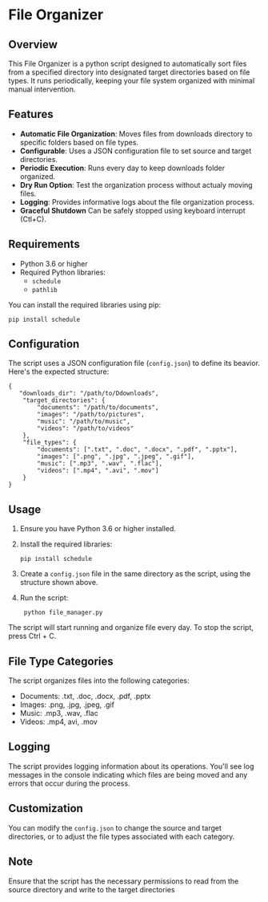 # File Organizer

## Overview
This File Organizer is a python script designed to automatically sort files from a specified directory into designated target directories based on file types. It runs periodically, keeping your file system organized with minimal manual intervention.

## Features
* **Automatic File Organization**: Moves files from downloads directory to specific folders based on file types.
* **Configurable**: Uses a JSON configuration file to set source and target directories.
* **Periodic Execution**: Runs every day to keep downloads folder organized.
* **Dry Run Option**: Test the organization process without actualy moving files.
* **Logging**: Provides informative logs about the file organization process.
* **Graceful Shutdown** Can be safely stopped using keyboard interrupt (Ctl+C).

## Requirements
* Python 3.6 or higher
* Required Python libraries:
    * `schedule`
    * `pathlib`

You can install the required libraries using pip:

    pip install schedule

## Configuration
The script uses a JSON configuration file (`config.json`) to define its beavior. Here's the expected structure:

    {
       "downloads_dir": "/path/to/Ddownloads",
        "target_directories": {
            "documents": "/path/to/documents",
            "images": "/path/to/pictures",
            "music": "/path/to/music",
            "videos": "/path/to/videos"
        },
        "file_types": {
            "documents": [".txt", ".doc", ".docx", ".pdf", ".pptx"],
            "images": [".png", ".jpg", ".jpeg", ".gif"],
            "music": [".mp3", ".wav", ".flac"],
            "videos": [".mp4", ".avi", ".mov"]
        } 
    }

## Usage
 1. Ensure you have Python 3.6 or higher installed.
 2. Install the required libraries:

        pip install schedule

3. Create a `config.json` file in the same directory as the script, using the structure shown above.
4. Run the script:

        python file_manager.py

The script will start running and organize file every day. To stop the script, press Ctrl + C.

## File Type Categories

The script organizes files into the following categories:
* Documents: .txt, .doc, .docx, .pdf, .pptx
* Images: .png, .jpg, .jpeg, .gif
* Music: .mp3, .wav, .flac
* Videos: .mp4, avi, .mov

## Logging

The script provides logging information about its operations. You'll see log messages in the console indicating which files are being moved and any errors that occur during the process.

## Customization

You can modify the `config.json` to change the source and target directories, or to adjust the file types associated with each category.

## Note
Ensure that the script has the necessary permissions to read from the source directory and write to the target directories
